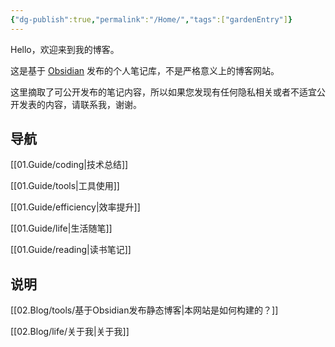 ```yaml
---
{"dg-publish":true,"permalink":"/Home/","tags":["gardenEntry"]}
---
```



Hello，欢迎来到我的博客。

这是基于 [Obsidian](https://obsidian.md) 发布的个人笔记库，不是严格意义上的博客网站。

这里摘取了可公开发布的笔记内容，所以如果您发现有任何隐私相关或者不适宜公开发表的内容，请联系我，谢谢。

## 导航

[[01.Guide/coding\|技术总结]]

[[01.Guide/tools\|工具使用]]

[[01.Guide/efficiency\|效率提升]]

[[01.Guide/life\|生活随笔]]

[[01.Guide/reading\|读书笔记]]

## 说明

[[02.Blog/tools/基于Obsidian发布静态博客\|本网站是如何构建的？]]

[[02.Blog/life/关于我\|关于我]]
